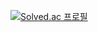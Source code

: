 [![Solved.ac
프로필](http://mazassumnida.wtf/api/v2/generate_badge?boj={handle})](https://solved.ac/{handle})


